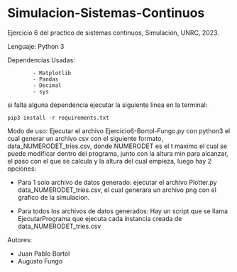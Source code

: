 # Simulacion-Sistemas-Continuos

Ejercicio 6 del practico de sistemas continuos, Simulación, UNRC, 2023.

Lenguaje: Python 3

Dependencias Usadas:  

            - Matplotlib
            - Pandas
            - Decimal
            - sys

si falta alguna dependencia ejecutar la siguiente linea en la terminal:

```
pip3 install -r requirements.txt
```


Modo de uso: Ejecutar el archivo Ejercicio6-Bortol-Fungo.py con python3 el cual generar un archivo csv con el siguiente formato, data_NUMERODET_tries.csv, 
donde NUMERODET es el t maximo el cual se puede modificar dentro del programa, 
junto con la altura min para alcanzar, el paso con el que se calcula  y la altura del cual empieza, luego hay 2 opciones:
  
- Para 1 solo archivo de datos generado: ejecutar el archivo Plotter.py data_NUMERODET_tries.csv, el cual generara un archivo png con el grafico de la simulacion.

- Para todos los archivos de datos generados: Hay un script que se llama EjecutarPrograma que ejecuta cada instancia creada de data_NUMERODET_tries.csv


Autores: 
- Juan Pablo Bortol
- Augusto Fungo
        
